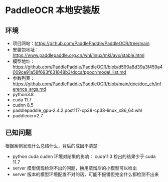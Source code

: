 # PaddleOCR 本地安装版

## 环境

- 项目网站：https://github.com/PaddlePaddle/PaddleOCR/tree/main
- 安装包地址：https://www.paddlepaddle.org.cn/whl/linux/mkl/avx/stable.html
- 模型地址：https://github.com/PaddlePaddle/PaddleOCR/blob/d590a8d39a3f459a4009ce91a58f693f631848b3/docs/ppocr/model_list.md
- 参数列表：https://github.com/PaddlePaddle/PaddleOCR/blob/main/doc/doc_ch/inference_args.md
- python3.8
- cuda 11.7
- cudnn 8.5
- paddlepaddle_gpu-2.4.2.post117-cp38-cp38-linux_x86_64.whl
- paddleocr=2.7

## 已知问题

根据案例发现什么总结什么，背后的成因不清楚

- python cuda cudnn 环境对结果的影响： cuda11.3 检出的结果少于 cuda 11.7
- server 模型偶现检测不出的问题，换用蒸馏后的小模型可以检出
- server 版本的模型环境配置不对的话，可能不报错但完全什么都检测不出来
